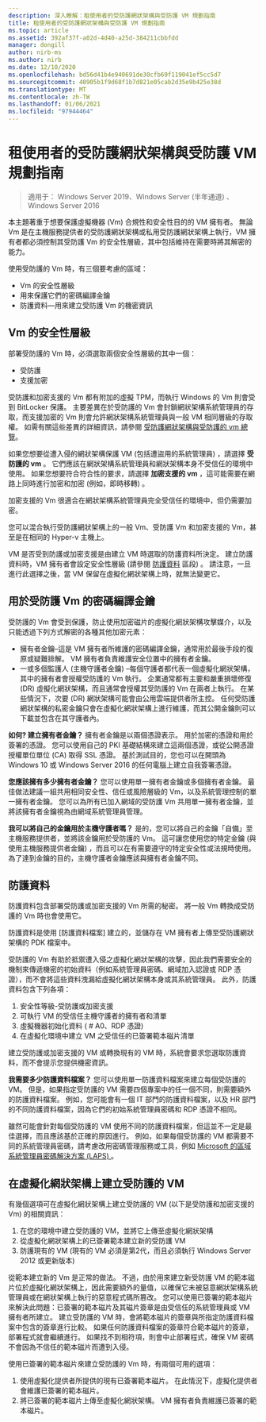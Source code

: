 ```yaml
---
description: 深入瞭解：租使用者的受防護網狀架構與受防護 VM 規劃指南
title: 租使用者的受防護網狀架構與受防護 VM 規劃指南
ms.topic: article
ms.assetid: 392af37f-a02d-4d40-a25d-384211cbbfdd
manager: dongill
author: nirb-ms
ms.author: nirb
ms.date: 12/10/2020
ms.openlocfilehash: bd56d41b4e940691de30cfb69f119041ef5cc5d7
ms.sourcegitcommit: 40905b1f9d68f1b7d821e05cab2d35e9b425e38d
ms.translationtype: MT
ms.contentlocale: zh-TW
ms.lasthandoff: 01/06/2021
ms.locfileid: "97944464"
---
```

# <a name="guarded-fabric-and-shielded-vm-planning-guide-for-tenants"></a>租使用者的受防護網狀架構與受防護 VM 規劃指南

>適用于： Windows Server 2019、Windows Server (半年通道) 、Windows Server 2016

本主題著重于想要保護虛擬機器 (Vm) 合規性和安全性目的的 VM 擁有者。 無論 Vm 是在主機服務提供者的受防護網狀架構或私用受防護網狀架構上執行，VM 擁有者都必須控制其受防護 Vm 的安全性層級，其中包括維持在需要時將其解密的能力。

使用受防護的 Vm 時，有三個要考慮的區域：

- Vm 的安全性層級
- 用來保護它們的密碼編譯金鑰
- 防護資料—用來建立受防護 Vm 的機密資訊

## <a name="security-level-for-the-vms"></a>Vm 的安全性層級

部署受防護的 Vm 時，必須選取兩個安全性層級的其中一個：

- 受防護
- 支援加密

受防護和加密支援的 Vm 都有附加的虛擬 TPM，而執行 Windows 的 Vm 則會受到 BitLocker 保護。 主要差異在於受防護的 Vm 會封鎖網狀架構系統管理員的存取，而支援加密的 Vm 則會允許網狀架構系統管理員與一般 VM 相同層級的存取權。 如需有關這些差異的詳細資訊，請參閱 [受防護網狀架構與受防護的 vm 總覽](guarded-fabric-and-shielded-vms.md)。

如果您想要從遭入侵的網狀架構保護 VM (包括遭盜用的系統管理員) ，請選擇 **受防護的 vm** 。 它們應該在網狀架構系統管理員和網狀架構本身不受信任的環境中使用。 如果您想要符合符合性的要求，請選擇 **加密支援的 vm** ，這可能需要在網路上同時進行加密和加密 (例如，即時移轉) 。

加密支援的 Vm 很適合在網狀架構系統管理員完全受信任的環境中，但仍需要加密。

您可以混合執行受防護網狀架構上的一般 Vm、受防護 Vm 和加密支援的 Vm，甚至是在相同的 Hyper-v 主機上。

VM 是否受到防護或加密支援是由建立 VM 時選取的防護資料所決定。 建立防護資料時，VM 擁有者會設定安全性層級 (請參閱 [防護資料](#shielding-data) 區段) 。
請注意，一旦進行此選擇之後，當 VM 保留在虛擬化網狀架構上時，就無法變更它。

## <a name="cryptographic-keys-used-for-shielded-vms"></a>用於受防護 Vm 的密碼編譯金鑰

受防護的 Vm 會受到保護，防止使用加密磁片的虛擬化網狀架構攻擊媒介，以及只能透過下列方式解密的各種其他加密元素：

- 擁有者金鑰–這是 VM 擁有者所維護的密碼編譯金鑰，通常用於最後手段的復原或疑難排解。 VM 擁有者負責維護安全位置中的擁有者金鑰。
- 一或多個監護人 (主機守護者金鑰) –每個守護者都代表一個虛擬化網狀架構，其中的擁有者會授權受防護的 Vm 執行。 企業通常都有主要和嚴重損壞修復 (DR) 虛擬化網狀架構，而且通常會授權其受防護的 Vm 在兩者上執行。 在某些情況下，次要 (DR) 網狀架構可能會由公用雲端提供者所主控。 任何受防護網狀架構的私密金鑰只會在虛擬化網狀架構上進行維護，而其公開金鑰則可以下載並包含在其守護者內。

**如何? 建立擁有者金鑰？** 擁有者金鑰是以兩個憑證表示。 用於加密的憑證和用於簽署的憑證。 您可以使用自己的 PKI 基礎結構來建立這兩個憑證，或從公開憑證授權單位單位 (CA) 取得 SSL 憑證。 基於測試目的，您也可以在開頭為 Windows 10 或 Windows Server 2016 的任何電腦上建立自我簽署憑證。

**您應該擁有多少擁有者金鑰？** 您可以使用單一擁有者金鑰或多個擁有者金鑰。 最佳做法建議一組共用相同安全性、信任或風險層級的 Vm，以及系統管理控制的單一擁有者金鑰。 您可以為所有已加入網域的受防護 Vm 共用單一擁有者金鑰，並將該擁有者金鑰視為由網域系統管理員管理。

**我可以將自己的金鑰用於主機守護者嗎？** 是的，您可以將自己的金鑰「自備」至主機服務提供者，並將該金鑰用於受防護的 Vm。 這可讓您使用您的特定金鑰 (與使用主機服務提供者金鑰) ，而且可以在有需要遵守的特定安全性或法規時使用。 為了達到金鑰的目的，主機守護者金鑰應該與擁有者金鑰不同。

## <a name="shielding-data"></a>防護資料

防護資料包含部署受防護或加密支援的 Vm 所需的秘密。 將一般 Vm 轉換成受防護的 Vm 時也會使用它。

防護資料是使用 [防護資料檔案] 建立的，並儲存在 VM 擁有者上傳至受防護網狀架構的 PDK 檔案中。

受防護的 Vm 有助於抵禦遭入侵之虛擬化網狀架構的攻擊，因此我們需要安全的機制來傳遞機密的初始資料（例如系統管理員密碼、網域加入認證或 RDP 憑證），而不會將這些資料洩漏給虛擬化網狀架構本身或其系統管理員。 此外，防護資料包含下列各項：

1. 安全性等級-受防護或加密支援
2. 可執行 VM 的受信任主機守護者的擁有者和清單
3. 虛擬機器初始化資料 ( # A0、RDP 憑證) 
4. 在虛擬化環境中建立 VM 之受信任的已簽署範本磁片清單

建立受防護或加密支援的 VM 或轉換現有的 VM 時，系統會要求您選取防護資料，而不會提示您提供機密資訊。

**我需要多少防護資料檔案？** 您可以使用單一防護資料檔案來建立每個受防護的 VM。 但是，如果指定受防護的 VM 需要四個專案中的任一個不同，則需要額外的防護資料檔案。 例如，您可能會有一個 IT 部門的防護資料檔案，以及 HR 部門的不同防護資料檔案，因為它們的初始系統管理員密碼和 RDP 憑證不相同。

雖然可能會針對每個受防護的 VM 使用不同的防護資料檔案，但這並不一定是最佳選擇，而且應該基於正確的原因進行。 例如，如果每個受防護的 VM 都需要不同的系統管理員密碼，請考慮改用密碼管理服務或工具，例如 [Microsoft 的區域系統管理員密碼解決方案 (LAPS) ](https://www.microsoft.com/download/details.aspx?id=46899)。

## <a name="creating-a-shielded-vm-on-a-virtualization-fabric"></a>在虛擬化網狀架構上建立受防護的 VM

有幾個選項可在虛擬化網狀架構上建立受防護的 VM (以下是受防護和加密支援的 Vm) 的相關資訊：

1. 在您的環境中建立受防護的 VM，並將它上傳至虛擬化網狀架構
2. 從虛擬化網狀架構上的已簽署範本建立新的受防護 VM
3. 防護現有的 VM (現有的 VM 必須是第2代，而且必須執行 Windows Server 2012 或更新版本) 

從範本建立新的 Vm 是正常的做法。 不過，由於用來建立新受防護 VM 的範本磁片位於虛擬化網狀架構上，因此需要額外的量值，以確保它未被惡意網狀架構系統管理員或在網狀架構上執行的惡意程式碼所篡改。 您可以使用已簽署的範本磁片來解決此問題：已簽署的範本磁片及其磁片簽章是由受信任的系統管理員或 VM 擁有者所建立。 建立受防護的 VM 時，會將範本磁片的簽章與所指定防護資料檔案中包含的簽章進行比較。 如果任何防護資料檔案的簽章符合範本磁片的簽章，部署程式就會繼續進行。 如果找不到相符項，則會中止部署程式，確保 VM 密碼不會因為不信任的範本磁片而遭到入侵。

使用已簽署的範本磁片來建立受防護的 Vm 時，有兩個可用的選項：

1. 使用虛擬化提供者所提供的現有已簽署範本磁片。 在此情況下，虛擬化提供者會維護已簽署的範本磁片。
2. 將已簽署的範本磁片上傳至虛擬化網狀架構。 VM 擁有者負責維護已簽署的範本磁片。


